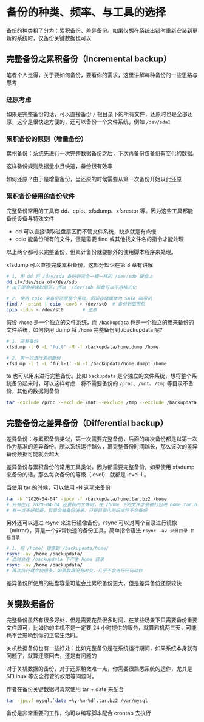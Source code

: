 # 备份的种类、频率、与工具的选择

备份的种类粗了分为：累积备份、差异备份。如果仅想在系统出错时重新安装到更新的系统时，仅备份关键数据也可以

## 完整备份之累积备份（Incremental backup）

笔者个人觉得，关于要如何备份，要看你的需求，这里讲解每种备份的一些思路与思考

### 还原考虑

如果是完整备份的话，可以直接备份 `/` 根目录下的所有文件，还原时也是全部还原，这个是很快速方便的，还可以备份一个文件系统，例如 `/dev/sda1`

### 累积备份的原则（增量备份）

累积备份：系统先进行一次完整数据备份之后，下次再备份仅备份有变化的数据。

这样备份规则数据量小且快速，备份很有效率

如何还原？由于是增量备份，当还原的时候需要从第一次备份开始以此还原

### 累积备份使用的备份软件

完整备份常用的工具有 dd、cpio、xfsdump、xfsrestor 等。因为这些工具都能备份设备与特殊文件

- dd 可以直接读取磁盘扇区而不管文件系统，缺点就是有点慢
- cpio 能备份所有的文件，但是需要 find 或其他找文件名的指令才能处理

以上两个都可以完整备份，但累计备份就要额外的使用脚本程序来处理。

xfsdump 可以直接完成累积备份，这部分知识在第 8 章有讲解

```bash
# 1. 用 dd 将 /dev/sda 备份到完全一模一样的 /dev/sdb 硬盘上
dd if=/dev/sda of=/dev/sdb
# 由于是直接读取扇区，所以  /dev/sdb 磁盘可以不用格式化

# 2. 使用 cpio 来备份还原整个系统，假设存储媒体为 SATA 磁带机
find / -print | cpio -covB > /dev/st0  # 备份到磁带机
cpio -iduv < /dev/st0		# 还原
```

假设 `/home` 是一个独立的文件系统，而 `/backupdata` 也是一个独立的用来备份的文件系统，如何使用 dump 将 `/home` 完整备份到 /backupdata 呢?

```bash
# 1. 完整备份
xfsdump -l 0 -L 'full' -M -f /backupdata/home.dump /home

# 2. 第一次进行累积备份
xfsdump -l 1 -L ‘full-1’ -N -f /backupdata/home.dump1 /home
```

ta 也可以用来进行完整备份。比如  `backupdata` 是个独立的文件系统，想将整个系统备份起来时，可以这样考虑：将不需要备份的 `/proc`、`/mnt`、`/tmp` 等目录不备份，其他的数据则备份

```bash
tar -exclude /proc --exclude /mnt --exclude /tmp --exclude /backupdata -jcvp /backupdata/system.tar.bz2
```

## 完整备份之差异备份（Differential backup）

差异备份：与累积备份类似，第一次需要完整备份，后面的每次备份都是以第一次作为基准的差异备份。所以系统运行越久，离完整备份时间越长，那么该次的差异备份数据可能就会越大

差异备份与累积备份的常用工具类似，因为都需要完整备份，如果使用 xfsdump 来备份的话，那么每次备份的等级（level） 就都是 level 1 。

当使用 tar 的时候，可以使用 -N 选项来备份

```bash
tar -N ‘2020-04-04’ -jpcv -f /backupdata/home.tar.bz2 /home
# 只有在比 2020-04-04 还要新的文件时，在 /home 下的文件才会被打包进 home.tar.bz2 中
# 有一点不好就是，目录会被备份进来，只是目录内的旧文件不会备份
```

另外还可以通过 rsync 来进行镜像备份。rsync 可以对两个目录进行镜像（mirror），算是一个非常快速的备份工具，简单指令语法 `rsync -av 来源目录 目标目录`

```bash
# 1. 将 /home/ 镜像到 /backupdata/home/ 
rsync -av /home /backupdata/
# 此时会在 /backupdata 下产生 home 目录
rsync -av /home /backupdata/
# 再次执行就会快很多，如果数据没有改变，几乎不会进行任何动作

```

差异备份所使用的磁盘容量可能会比累积备份更大，但是差异备份还原较快

## 关键数据备份

完整备份虽然有很多好处，但是需要花费很多时间，在某些场景下只需要备份重要文件即可，比如你的主机不是一定要 24 小时提供的服务，就算宕机两三天，可能也不会影响到你的正常生活时。

关机数据备份也有一些好处：比如完整备份是在系统运行期间，如果系统本身就有问题了，就算还原回去，还是有问题的

对于关机数据的备份，对于还原稍微难一点，你需要很熟悉系统的运作，尤其是 SELinux 等安全行管的权限等问题时。

作者在备份关键数据时喜欢使用 tar + date 来配合

```bash
tar -jpcvf mysql.`date +%y-%m-%d`.tar.bz2 /var/mysql
```

备份是非常重要的工作，你可以编写脚本配合 crontab 去执行



